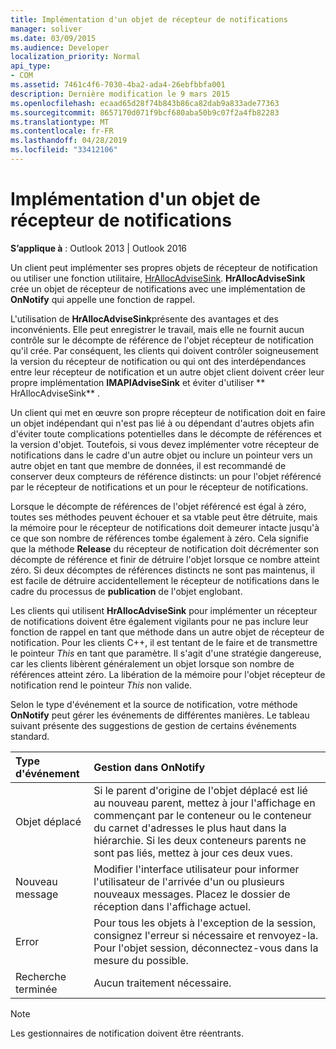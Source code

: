 ```yaml
---
title: Implémentation d'un objet de récepteur de notifications
manager: soliver
ms.date: 03/09/2015
ms.audience: Developer
localization_priority: Normal
api_type:
- COM
ms.assetid: 7461c4f6-7030-4ba2-ada4-26ebfbbfa001
description: Dernière modification le 9 mars 2015
ms.openlocfilehash: ecaad65d28f74b843b86ca82dab9a833ade77363
ms.sourcegitcommit: 8657170d071f9bcf680aba50b9c07f2a4fb82283
ms.translationtype: MT
ms.contentlocale: fr-FR
ms.lasthandoff: 04/28/2019
ms.locfileid: "33412106"
---
```

# <a name="implementing-an-advise-sink-object"></a>Implémentation d'un objet de récepteur de notifications

  
  
**S’applique à** : Outlook 2013 | Outlook 2016 
  
Un client peut implémenter ses propres objets de récepteur de notification ou utiliser une fonction utilitaire, [HrAllocAdviseSink](hrallocadvisesink.md). **HrAllocAdviseSink** crée un objet de récepteur de notifications avec une implémentation de **OnNotify** qui appelle une fonction de rappel. 
  
L'utilisation de **HrAllocAdviseSink**présente des avantages et des inconvénients. Elle peut enregistrer le travail, mais elle ne fournit aucun contrôle sur le décompte de référence de l'objet récepteur de notification qu'il crée. Par conséquent, les clients qui doivent contrôler soigneusement la version du récepteur de notification ou qui ont des interdépendances entre leur récepteur de notification et un autre objet client doivent créer leur propre implémentation **IMAPIAdviseSink** et éviter d'utiliser ** HrAllocAdviseSink** . 
  
Un client qui met en œuvre son propre récepteur de notification doit en faire un objet indépendant qui n'est pas lié à ou dépendant d'autres objets afin d'éviter toute complications potentielles dans le décompte de références et la version d'objet. Toutefois, si vous devez implémenter votre récepteur de notifications dans le cadre d'un autre objet ou inclure un pointeur vers un autre objet en tant que membre de données, il est recommandé de conserver deux compteurs de référence distincts: un pour l'objet référencé par le récepteur de notifications et un pour le récepteur de notifications. 
  
Lorsque le décompte de références de l'objet référencé est égal à zéro, toutes ses méthodes peuvent échouer et sa vtable peut être détruite, mais la mémoire pour le récepteur de notifications doit demeurer intacte jusqu'à ce que son nombre de références tombe également à zéro. Cela signifie que la méthode **Release** du récepteur de notification doit décrémenter son décompte de référence et finir de détruire l'objet lorsque ce nombre atteint zéro. Si deux décomptes de références distincts ne sont pas maintenus, il est facile de détruire accidentellement le récepteur de notifications dans le cadre du processus de **publication** de l'objet englobant. 
  
Les clients qui utilisent **HrAllocAdviseSink** pour implémenter un récepteur de notifications doivent être également vigilants pour ne pas inclure leur fonction de rappel en tant que méthode dans un autre objet de récepteur de notification. Pour les clients C++, il est tentant de le faire et de transmettre le pointeur _This_ en tant que paramètre. Il s'agit d'une stratégie dangereuse, car les clients libèrent généralement un objet lorsque son nombre de références atteint zéro. La libération de la mémoire pour l'objet récepteur de notification rend le pointeur _This_ non valide. 
  
Selon le type d'événement et la source de notification, votre méthode **OnNotify** peut gérer les événements de différentes manières. Le tableau suivant présente des suggestions de gestion de certains événements standard. 
  
|**Type d'événement**|**Gestion dans OnNotify**|
|:-----|:-----|
|Objet déplacé  <br/> |Si le parent d'origine de l'objet déplacé est lié au nouveau parent, mettez à jour l'affichage en commençant par le conteneur ou le conteneur du carnet d'adresses le plus haut dans la hiérarchie. Si les deux conteneurs parents ne sont pas liés, mettez à jour ces deux vues.  <br/> |
|Nouveau message  <br/> |Modifier l'interface utilisateur pour informer l'utilisateur de l'arrivée d'un ou plusieurs nouveaux messages. Placez le dossier de réception dans l'affichage actuel.  <br/> |
|Error  <br/> |Pour tous les objets à l'exception de la session, consignez l'erreur si nécessaire et renvoyez-la. Pour l'objet session, déconnectez-vous dans la mesure du possible.  <br/> |
|Recherche terminée  <br/> |Aucun traitement nécessaire.  <br/> |
   
> [!NOTE]
> Les gestionnaires de notification doivent être réentrants. 
  

